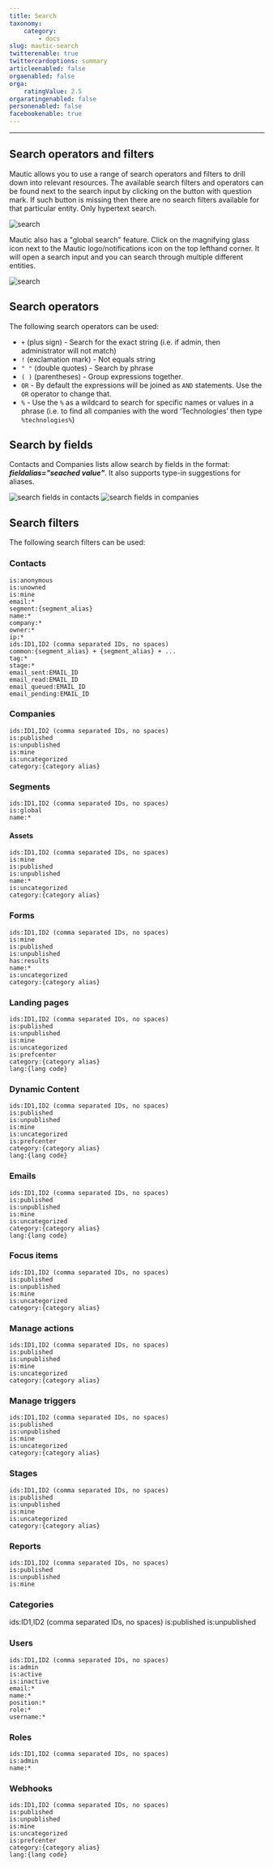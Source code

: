 ```yaml
---
title: Search
taxonomy:
    category:
        - docs
slug: mautic-search
twitterenable: true
twittercardoptions: summary
articleenabled: false
orgaenabled: false
orga:
    ratingValue: 2.5
orgaratingenabled: false
personenabled: false
facebookenable: true
---
```


-----------

## Search operators and filters

Mautic allows you to use a range of search operators and filters to drill down into relevant resources. The available search filters and operators can be found next to the search input by clicking on the button with question mark. If such button is missing then there are no search filters available for that particular entity. Only hypertext search.

![search](contacts-search.png)

Mautic also has a "global search" feature. Click on the magnifying glass icon next to the Mautic logo/notifications icon on the top lefthand corner. It will open a search input and you can search through multiple different entities.

![search](global-search.png)

## Search operators

The following search operators can be used:

- `+` (plus sign) - Search for the exact string (i.e. if admin, then administrator will not match)
- `!` (exclamation mark) - Not equals string
- `" "` (double quotes) - Search by phrase
- `( )` (parentheses) - Group expressions together.
- `OR` - By default the expressions will be joined as `AND` statements. Use the `OR` operator to change that.
- `%` - Use the `%` as a wildcard to search for specific names or values in a phrase (i.e. to find all companies with the word ‘Technologies’ then type `%technologies%`)

## Search by fields 

Contacts and Companies lists allow search by fields in the format: ___fieldalias="seached value"___.
It also supports type-in suggestions for aliases.
    
![search fields in contacts](contact-fields-search.png)
![search fields in companies](company-fields-search.png)

## Search filters

The following search filters can be used:

### Contacts

    is:anonymous
    is:unowned
    is:mine
    email:*
    segment:{segment_alias}
    name:*
    company:*
    owner:*
    ip:*
    ids:ID1,ID2 (comma separated IDs, no spaces)
    common:{segment_alias} + {segment_alias} + ...
    tag:*
    stage:*
    email_sent:EMAIL_ID
    email_read:EMAIL_ID
    email_queued:EMAIL_ID
    email_pending:EMAIL_ID

### Companies

    ids:ID1,ID2 (comma separated IDs, no spaces)
    is:published
    is:unpublished
    is:mine
    is:uncategorized
    category:{category alias}

### Segments

    ids:ID1,ID2 (comma separated IDs, no spaces)
    is:global
    name:*

#### Assets

    ids:ID1,ID2 (comma separated IDs, no spaces)
    is:mine
    is:published
    is:unpublished
    name:*
    is:uncategorized
    category:{category alias}

### Forms

    ids:ID1,ID2 (comma separated IDs, no spaces)
    is:mine
    is:published
    is:unpublished
    has:results
    name:*
    is:uncategorized
    category:{category alias}

### Landing pages

    ids:ID1,ID2 (comma separated IDs, no spaces)
    is:published
    is:unpublished
    is:mine
    is:uncategorized
    is:prefcenter
    category:{category alias}
    lang:{lang code}

### Dynamic Content

    ids:ID1,ID2 (comma separated IDs, no spaces)
    is:published
    is:unpublished
    is:mine
    is:uncategorized
    is:prefcenter
    category:{category alias}
    lang:{lang code}

### Emails

    ids:ID1,ID2 (comma separated IDs, no spaces)
    is:published
    is:unpublished
    is:mine
    is:uncategorized
    category:{category alias}
    lang:{lang code}

### Focus items

    ids:ID1,ID2 (comma separated IDs, no spaces)
    is:published
    is:unpublished
    is:mine
    is:uncategorized
    category:{category alias}

### Manage actions

    ids:ID1,ID2 (comma separated IDs, no spaces)
    is:published
    is:unpublished
    is:mine
    is:uncategorized
    category:{category alias}

### Manage triggers

    ids:ID1,ID2 (comma separated IDs, no spaces)
    is:published
    is:unpublished
    is:mine
    is:uncategorized
    category:{category alias}

### Stages

    ids:ID1,ID2 (comma separated IDs, no spaces)
    is:published
    is:unpublished
    is:mine
    is:uncategorized
    category:{category alias}

### Reports

    ids:ID1,ID2 (comma separated IDs, no spaces)
    is:published
    is:unpublished
    is:mine

### Categories
   ids:ID1,ID2 (comma separated IDs, no spaces)
   is:published
   is:unpublished

### Users

    ids:ID1,ID2 (comma separated IDs, no spaces)
    is:admin
    is:active
    is:inactive
    email:*
    name:*
    position:*
    role:*
    username:*

### Roles

    ids:ID1,ID2 (comma separated IDs, no spaces)
    is:admin
    name:*

### Webhooks

    ids:ID1,ID2 (comma separated IDs, no spaces)
    is:published
    is:unpublished
    is:mine
    is:uncategorized
    is:prefcenter
    category:{category alias}
    lang:{lang code}
